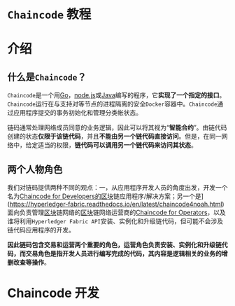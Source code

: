 # `Chaincode` 教程

# 介绍

## 什么是`Chaincode`？

`Chaincode`是一个用[Go](https://golang.org/)，[node.js](https://nodejs.org/)或[Java](https://java.com/en/)编写的程序，它**实现了一个指定的接口**。`Chaincode`运行在与支持对等节点的进程隔离的安全`Docker`容器中。`Chaincode`通过应用程序提交的事务初始化和管理分类帐状态。

链码通常处理网络成员同意的业务逻辑，因此可以将其视为“**智能合约**”。由链代码创建的状态**仅限于该链代码**，并且**不能由另一个链代码直接访问**。但是，在同一网络中，给定适当的权限，**链代码可以调用另一个链代码来访问其状态**。

## 两个人物角色

我们对链码提供两种不同的观点：一，从应用程序开发人员的角度出发，开发一个名为[Chaincode for Developers的区块](https://hyperledger-fabric.readthedocs.io/en/latest/chaincode4ade.html)链应用程序/解决方案；另一个是](https://hyperledger-fabric.readthedocs.io/en/latest/chaincode4noah.html)面向负责管理[区块](https://hyperledger-fabric.readthedocs.io/en/latest/chaincode4noah.html)链网络的[区块](https://hyperledger-fabric.readthedocs.io/en/latest/chaincode4noah.html)链网络运营商的[Chaincode for Operators](https://hyperledger-fabric.readthedocs.io/en/latest/chaincode4noah.html)，以及谁将利用`Hyperledger Fabric API`安装、实例化和升级链代码，但可能不会涉及链代码应用程序的开发。

**因此链码包含交易和运营两个重要的角色，运营角色负责安装、实例化和升级链代码，而交易角色是指开发人员进行编写完成的代码，其内容是逻辑相关的业务的增删改查等操作**。

# Chaincode 开发

